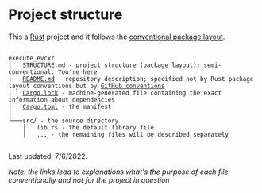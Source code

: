 # Project structure

This a [Rust] project and it follows the [conventional package layout]. 

<pre><code>
execute_evcxr
│   STRUCTURE.md - project structure (package layout); semi-conventional. You're here
│   <a href="https://en.wikipedia.org/wiki/README">README.md</a> - repository description; specified not by Rust package layout conventions but by <a href="https://docs.github.com/en/repositories/managing-your-repositorys-settings-and-features/customizing-your-repository/about-readmes">GitHub conventions</a>
│   <a href="https://doc.rust-lang.org/cargo/guide/cargo-toml-vs-cargo-lock.html">Cargo.lock</a> - machine-generated file containing the exact information about dependencies
│   <a href="https://doc.rust-lang.org/cargo/reference/manifest.html">Cargo.toml</a> - the manifest
│
└───src/ - the source directory
    │   lib.rs - the default library file
    │   ... - the remaining files will be described separately

</code></pre>

Last updated: 7/6/2022.

*Note: the links lead to explanations what's the purpose of each file conventionally and not for the project in question*

[Rust]: https://www.rust-lang.org/
[conventional package layout]: https://doc.rust-lang.org/cargo/guide/project-layout.html
